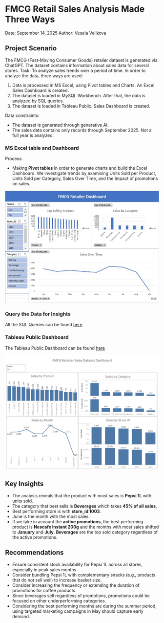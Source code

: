 
# FMCG Retail Sales Analysis Made Three Ways

Date: September 14, 2025 Author: Vesela Velikova


## **Project Scenario**

The FMCG (Fast-Moving Consumer Goods) retailer dataset is generated via ChatGPT. The dataset contains information about sales data for several stores.
Task: To analyze sales trends over a period of time.
In order to analyze the data, three ways are used:
 1. Data is processed in MS Excel, using Pivot tables and Charts. An Excel Sales Dashboard is created.
 2. The dataset is loaded in MySQL Workbench. After that, the data is analyzed by SQL queries.
 3. The dataset is loaded in Tableau Public. Sales Dashboard is created.

Data constraints: 
- The dataset is generated through generative AI.
- The sales data contains only records through September 2025. Not a full year is analyzed.


### **MS Excel table and Dashboard**

Process: 
- Making **Pivot tables** in order to generate charts and build the Excel Dashboard. We investigate trends by examining Units Sold per Product, Units Sold per Category, Sales Over Time, and the Impact of promotions on sales.

![Screenshot of the Excel Dashboard](./fmcg-retail-sales-excel-dashboard.jpg)


### **Query the Data for Insights**

All the SQL Queries can be found [here](https://github.com/veselaDV/fmcg-retail-sales-dataset/blob/main/fmcg-retail-sales-dataset-mysql.sql)


### **Tableau Public Dashboard**

The Tableau Public Dashboard can be found [here](https://public.tableau.com/views/FMCGRetailerDataset/Dashboard1?:language=en-US&:sid=&:redirect=auth&:display_count=n&:origin=viz_share_link)

![Screenshot of the Table Dashboard](./fmcg-retail-sales-tableau-dashboard.png)

## **Key Insights**
 
- The analysis reveals that the product with most sales is **Pepsi 1L** with units sold. 
- The category that best sells is **Beverages** which takes **45% of all sales**.
- Best performing store is with **store_id 1003**.
- June is the month with the most sales.
- If we take in account the **active promotions**, the best performing product is **Nescafe Instant 200g** and the months with most sales shifted to **January** and **July**. **Beverages** are the top sold category regardless of the active promotions.

## **Recommendations**

- Ensure consistent stock availability for Pepsi 1L across all stores, especially in peak sales months.
- Consider bundling Pepsi 1L with complementary snacks (e.g., products that do not sell well) to increase basket size.
- Consider increasing the frequency or extending the duration of promotions for coffee products.
- Since beverages sell regardless of promotions, promotions could be focused on other underperforming categories.
- Considering the best performing months are during the summer period, using targeted marketing campaigns in May should capture early demand.